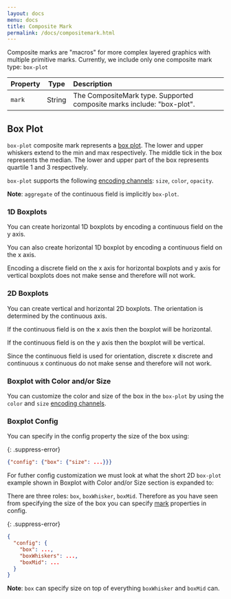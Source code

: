 ```yaml
---
layout: docs
menu: docs
title: Composite Mark
permalink: /docs/compositemark.html
---
```


Composite marks are "macros" for more complex layered graphics with multiple primitive marks. Currently, we include only one composite mark type: `box-plot`

| Property      | Type          | Description    |
| :------------ |:-------------:| :------------- |
| `mark`      | String        | The CompositeMark type. Supported composite marks include: "box-plot". |

## Box Plot

`box-plot` composite mark represents a [box plot](https://en.wikipedia.org/wiki/Box_plot). The lower and upper whiskers extend to the min and max respectively. The middle tick in the box represents the median. The lower and upper part of the box represents quartile 1 and 3 respectively.

`box-plot` supports the following [encoding channels](encoding.html#channels): `size`, `color`, `opacity`.

**Note**: `aggregate` of the continuous field is implicitly `box-plot`.

### 1D Boxplots

You can create horizontal 1D boxplots by encoding a continuous field on the y axis.

<div class="vl-example" data-name="box_plot_minmax_1D_vertical_short"></div>

You can also create horizontal 1D boxplot by encoding a continuous field on the x axis.

<div class="vl-example" data-name="box_plot_minmax_1D_horizontal_short"></div>

Encoding a discrete field on the x axis for horizontal boxplots and y axis for vertical boxplots does not make sense and therefore will not work.

### 2D Boxplots

You can create vertical and horizontal 2D boxplots. The orientation is determined by the continuous axis.

If the continuous field is on the x axis then the boxplot will be horizontal.

<div class="vl-example" data-name="box_plot_minmax_2D_horizontal_short"></div

If the continuous field is on the y axis then the boxplot will be vertical.

<div class="vl-example" data-name="box_plot_minmax_2D_vertical_short"></div>

Since the continuous field is used for orientation, discrete x discrete and continuous x continuous do not make sense and therefore will not work.

### Boxplot with Color and/or Size

You can customize the color and size of the box in the `box-plot` by using the `color` and `size` [encoding channels](encoding.html#channels).

<div class="vl-example" data-name="box_plot_minmax_2D_vertical_short"></div>

### Boxplot Config

You can specify in the config property the size of the box using:

{: .suppress-error}
```json
{"config": {"box": {"size": ...}}}
```

For futher config customization we must look at what the short 2D `box-plot` example shown in Boxplot with Color and/or Size section is expanded to:

<div class="vl-example" data-name="box_plot_minmax_2D_vertical_full"></div>

There are three roles: `box`, `boxWhisker`, `boxMid`. Therefore as you have seen from specifying the size of the box you can specify [mark](mark.html) properties in config.

{: .suppress-error}
```json
{
  "config": {
    "box": ...,
    "boxWhiskers": ...,
    "boxMid": ...
  }
}
```

**Note**: `box` can specify size on top of everything `boxWhisker` and `boxMid` can.
